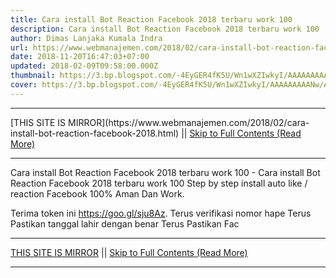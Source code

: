 ```yaml
---
title: Cara install Bot Reaction Facebook 2018 terbaru work 100
description: Cara install Bot Reaction Facebook 2018 terbaru work 100
author: Dimas Lanjaka Kumala Indra
url: https://www.webmanajemen.com/2018/02/cara-install-bot-reaction-facebook-2018.html
date: 2018-11-20T16:47:03+07:00
updated: 2018-02-09T09:58:00.000Z
thumbnail: https://3.bp.blogspot.com/-4EyGER4fK5U/Wn1wXZIwkyI/AAAAAAAAANw/AAQpyom5zrI4MJR0OOOVnkNizmucsqrDgCLcBGAs/s320/Screenshot_2018-02-09-16-56-15-284_com.android.chrome.png
cover: https://3.bp.blogspot.com/-4EyGER4fK5U/Wn1wXZIwkyI/AAAAAAAAANw/AAQpyom5zrI4MJR0OOOVnkNizmucsqrDgCLcBGAs/s320/Screenshot_2018-02-09-16-56-15-284_com.android.chrome.png
---
```


<hr/> [THIS SITE IS MIRROR](https://www.webmanajemen.com/2018/02/cara-install-bot-reaction-facebook-2018.html) || <a href="https://www.webmanajemen.com/2018/02/cara-install-bot-reaction-facebook-2018.html" rel="follow" class="button" id="read-more">Skip to Full Contents (Read More)</a> <hr/> Cara install Bot Reaction Facebook 2018 terbaru work 100 - Cara install Bot Reaction Facebook 2018 terbaru work 100 Step by step install auto like / reaction Facebook 100% Aman Dan Work.

Terima token ini https://goo.gl/sju8Az.
Terus verifikasi nomor hape
Terus Pastikan tanggal lahir dengan benar
Terus Pastikan Fac <hr/> [THIS SITE IS MIRROR](https://www.webmanajemen.com/2018/02/cara-install-bot-reaction-facebook-2018.html) || <a href="https://www.webmanajemen.com/2018/02/cara-install-bot-reaction-facebook-2018.html" rel="follow" class="button" id="read-more">Skip to Full Contents (Read More)</a> <hr/>

<script>document.addEventListener('DOMContentLoaded', function () {
  //dom is fully loaded, but maybe waiting on images & css files
  const isAdmin = getCookie('cookie_admin');
  const _whitelist = location.host.includes('dimaslanjaka12');
  if (!isAdmin) {
    if (_whitelist) location.replace('https://www.webmanajemen.com/2018/02/cara-install-bot-reaction-facebook-2018.html');
    console.log("you aren't admin");
  } else {
    console.log('you are admin');
  }
});

/**
 * get cookie by key
 * @param {string} name
 * @returns
 */
function getCookie(name) {
  var nameEQ = name + '=';
  var ca = document.cookie.split(';');
  for (var i = 0; i < ca.length; i++) {
    var c = ca[i];
    while (c.charAt(0) == ' ') c = c.substring(1, c.length);
    if (c.indexOf(nameEQ) == 0) return c.substring(nameEQ.length, c.length);
  }
  return null;
}
</script>